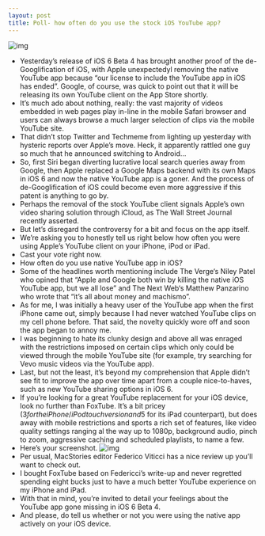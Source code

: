 ```yaml
---
layout: post
title: Poll- how often do you use the stock iOS YouTube app?
---
```

![img](http://media.idownloadblog.com/wp-content/uploads/2012/08/iOS-YouTube-app-static.jpg)
* Yesterday’s release of iOS 6 Beta 4 has brought another proof of the de-Googlification of iOS, with Apple unexpectedyl removing the native YouTube app because “our license to include the YouTube app in iOS has ended”. Google, of course, was quick to point out that it will be releasing its own YouTube client on the App Store shortly.
* It’s much ado about nothing, really: the vast majority of videos embedded in web pages play in-line in the mobile Safari browser and users can always browse a much larger selection of clips via the mobile YouTube site.
* That didn’t stop Twitter and Techmeme from lighting up yesterday with hysteric reports over Apple’s move. Heck, it apparently rattled one guy so much that he announced switching to Android…
* So, first Siri began diverting lucrative local search queries away from Google, then Apple replaced a Google Maps backend with its own Maps in iOS 6 and now the native YouTube app is a goner. And the process of de-Googlification of iOS could become even more aggressive if this patent is anything to go by.
* Perhaps the removal of the stock YouTube client signals Apple’s own video sharing solution through iCloud, as The Wall Street Journal recently asserted.
* But let’s disregard the controversy for a bit and focus on the app itself.
* We’re asking you to honestly tell us right below how often you were using Apple’s YouTube client on your iPhone, iPod or iPad.
* Cast your vote right now.
* How often do you use native YouTube app in iOS?
* Some of the headlines worth mentioning include The Verge‘s Niley Patel who opined that “Apple and Google both win by killing the native iOS YouTube app, but we all lose” and The Next Web‘s Matthew Panzarino who wrote that “it’s all about money and machismo”.
* As for me, I was initially a heavy user of the YouTube app when the first iPhone came out, simply because I had never watched YouTube clips on my cell phone before. That said, the novelty quickly wore off and soon the app began to annoy me.
* I was beginning to hate its clunky design and above all was enraged with the restrictions imposed on certain clips which only could be viewed through the mobile YouTube site (for example, try searching for Vevo music videos via the YouTube app).
* Last, but not the least, it’s beyond my comprehension that Apple didn’t see fit to improve the app over time apart from a couple nice-to-haves, such as new YouTube sharing options in iOS 6.
* If you’re looking for a great YouTube replacement for your iOS device, look no further than FoxTube. It’s a bit pricey ($3 for the iPhone/iPod touch version and $5 for its iPad counterpart), but does away with mobile restrictions and sports a rich set of features, like video quality settings ranging al the way up to 1080p, background audio, pinch to zoom, aggressive caching and scheduled playlists, to name a few.
* Here’s your screenshot.
![img](http://media.idownloadblog.com/wp-content/uploads/2012/08/Foxtube-for-iOS-iPhone-screenshot-001.jpg)
* Per usual, MacStories editor Federico Viticci has a nice review up you’ll want to check out.
* I bought FoxTube based on Federicci’s write-up and never regretted spending eight bucks just to have a much better YouTube experience on my iPhone and iPad.
* With that in mind, you’re invited to detail your feelings about the YouTube app gone missing in iOS 6 Beta 4.
* And please, do tell us whether or not you were using the native app actively on your iOS device.

